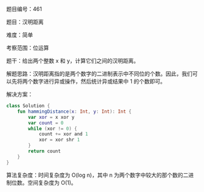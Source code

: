 题目编号：461

题目：汉明距离

难度：简单

考察范围：位运算

题干：给出两个整数 x 和 y，计算它们之间的汉明距离。

解题思路：汉明距离指的是两个数字的二进制表示中不同位的个数。因此，我们可以先将两个数字进行异或操作，然后统计异或结果中 1 的个数即可。

解决方案：

```kotlin
class Solution {
    fun hammingDistance(x: Int, y: Int): Int {
        var xor = x xor y
        var count = 0
        while (xor != 0) {
            count += xor and 1
            xor = xor shr 1
        }
        return count
    }
}
```

算法复杂度：时间复杂度为 O(log n)，其中 n 为两个数字中较大的那个数的二进制位数。空间复杂度为 O(1)。
